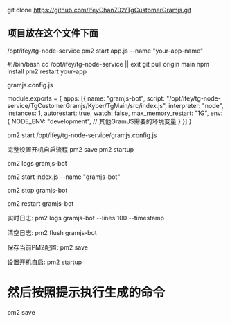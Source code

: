 git clone https://github.com/IfeyChan702/TgCustomerGramjs.git
## 项目放在这个文件下面
/opt/ifey/tg-node-service
pm2 start app.js --name "your-app-name"

#!/bin/bash
cd /opt/ifey/tg-node-service || exit
git pull origin main
npm install
pm2 restart your-app




gramjs.config.js

module.exports = {
apps: [{
name: "gramjs-bot",
script: "/opt/ifey/tg-node-service/TgCustomerGramjs/Kyber/TgMain/src/index.js",
interpreter: "node",
instances: 1,
autorestart: true,
watch: false,
max_memory_restart: "1G",
env: {
NODE_ENV: "development",
// 其他GramJS需要的环境变量
}
}]
}

pm2 start /opt/ifey/tg-node-service/gramjs.config.js

完整设置开机自启流程
pm2 save
pm2 startup


pm2 logs gramjs-bot

pm2 start index.js --name "gramjs-bot"

pm2 stop gramjs-bot

pm2 restart gramjs-bot


实时日志:
pm2 logs gramjs-bot --lines 100 --timestamp

清空日志:
pm2 flush gramjs-bot

保存当前PM2配置:
pm2 save

设置开机自启:
pm2 startup
# 然后按照提示执行生成的命令
pm2 save

